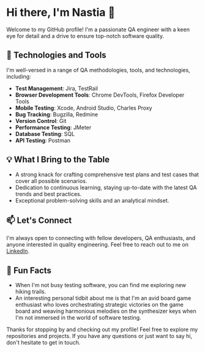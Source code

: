 # Hi there, I'm Nastia 👋

Welcome to my GitHub profile! I'm a passionate QA engineer with a keen eye for detail and a drive to ensure top-notch software quality.

## 🌱 Technologies and Tools

I'm well-versed in a range of QA methodologies, tools, and technologies, including:

- **Test Management**: Jira, TestRail
- **Browser Development Tools**: Chrome DevTools, Firefox Developer Tools
- **Mobile Testing**: Xcode, Android Studio, Charles Proxy
- **Bug Tracking**: Bugzilla, Redmine
- **Version Control**: Git
- **Performance Testing**: JMeter
- **Database Testing**: SQL
- **API Testing**: Postman

## 💡 What I Bring to the Table

- A strong knack for crafting comprehensive test plans and test cases that cover all possible scenarios.
- Dedication to continuous learning, staying up-to-date with the latest QA trends and best practices.
- Exceptional problem-solving skills and an analytical mindset.

## 📫 Let's Connect

I'm always open to connecting with fellow developers, QA enthusiasts, and anyone interested in quality engineering. Feel free to reach out to me on [LinkedIn](www.linkedin.com/in/anastasiya-nahorna).

## 🚀 Fun Facts

- When I'm not busy testing software, you can find me exploring new hiking trails.
- An interesting personal tidbit about me is that I'm an avid board game enthusiast who loves orchestrating strategic victories on the game board and weaving harmonious melodies on the synthesizer keys when I'm not immersed in the world of software testing.

Thanks for stopping by and checking out my profile! Feel free to explore my repositories and projects. If you have any questions or just want to say hi, don't hesitate to get in touch.
